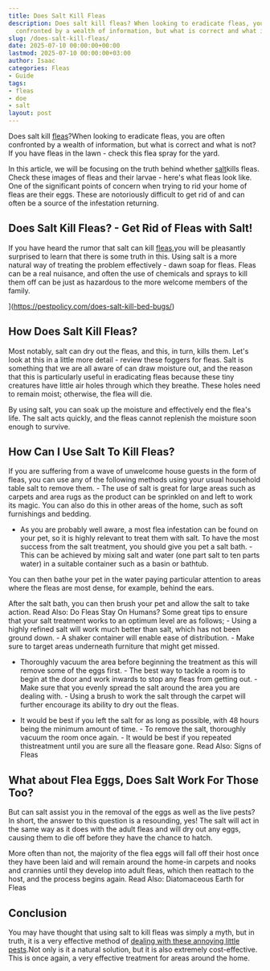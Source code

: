 ```yaml
---
title: Does Salt Kill Fleas
description: Does salt kill fleas? When looking to eradicate fleas, you are often
  confronted by a wealth of information, but what is correct and what is not?
slug: /does-salt-kill-fleas/
date: 2025-07-10 00:00:00+00:00
lastmod: 2025-07-10 00:00:00+03:00
author: Isaac
categories: Fleas
- Guide
tags:
- fleas
- doe
- salt
layout: post
---
```

Does salt kill [fleas](https://pestpolicy.com/does-apple-cider-vinegar-kill-fleas/)?When looking to eradicate fleas, you are often confronted by a wealth of information, but what is correct and what is not? If you have fleas in the lawn - check this flea spray for the yard.

In this article, we will be focusing on the truth behind whether [salt](https://pestpolicy.com/does-salt-kill-bed-bugs/)kills fleas. Check these images of fleas and their larvae - here's what fleas look like. One of the significant points of concern when trying to rid your home of fleas are their eggs. These are notoriously difficult to get rid of and can often be a source of the infestation returning.

##  Does Salt Kill Fleas? - Get Rid of Fleas with Salt!

If you have heard the rumor that salt can kill [fleas](http://ipm.ucanr.edu/PMG/PESTNOTES/pn7419.html),you will be pleasantly surprised to learn that there is some truth in this. Using salt is a more natural way of treating the problem effectively - dawn soap for fleas. Fleas can be a real nuisance, and often the use of chemicals and sprays to kill them off can be just as hazardous to the more welcome members of the family.

](https://pestpolicy.com/does-salt-kill-bed-bugs/)

##  How Does Salt Kill Fleas?

Most notably, salt can dry out the fleas, and this, in turn, kills them. Let's look at this in a little more detail - review these foggers for fleas. Salt is something that we are all aware of can draw moisture out, and the reason that this is particularly useful in eradicating fleas because these tiny creatures have little air holes through which they breathe. These holes need to remain moist; otherwise, the flea will die.

By using salt, you can soak up the moisture and effectively end the flea's life. The salt acts quickly, and the fleas cannot replenish the moisture soon enough to survive.

##  How Can I Use Salt To Kill Fleas?

If you are suffering from a wave of unwelcome house guests in the form of fleas, you can use any of the following methods using your usual household table salt to remove them. - The use of salt is great for large areas such as carpets and area rugs as the product can be sprinkled on and left to work its magic. You can also do this in other areas of the home, such as soft furnishings and bedding.

- As you are probably well aware, a most flea infestation can be found on your pet, so it is highly relevant to treat them with salt. To have the most success from the salt treatment, you should give you pet a salt bath. - This can be achieved by mixing salt and water (one part salt to ten parts water) in a suitable container such as a basin or bathtub.

You can then bathe your pet in the water paying particular attention to areas where the fleas are most dense, for example, behind the ears.

After the salt bath, you can then brush your pet and allow the salt to take action. Read Also: Do Fleas Stay On Humans? Some great tips to ensure that your salt treatment works to an optimum level are as follows; - Using a highly refined salt will work much better than salt, which has not been ground down. - A shaker container will enable ease of distribution. - Make sure to target areas underneath furniture that might get missed.

- Thoroughly vacuum the area before beginning the treatment as this will remove some of the eggs first. - The best way to tackle a room is to begin at the door and work inwards to stop any fleas from getting out. - Make sure that you evenly spread the salt around the area you are dealing with. - Using a brush to work the salt through the carpet will further encourage its ability to dry out the fleas.

- It would be best if you left the salt for as long as possible, with 48 hours being the minimum amount of time. - To remove the salt, thoroughly vacuum the room once again. - It would be best if you repeated thistreatment until you are sure all the fleasare gone. Read Also: Signs of Fleas

##  What about Flea Eggs, Does Salt Work For Those Too?

But can salt assist you in the removal of the eggs as well as the live pests? In short, the answer to this question is a resounding, yes! The salt will act in the same way as it does with the adult fleas and will dry out any eggs, causing them to die off before they have the chance to hatch.

More often than not, the majority of the flea eggs will fall off their host once they have been laid and will remain around the home-in carpets and nooks and crannies until they develop into adult fleas, which then reattach to the host, and the process begins again. Read Also: Diatomaceous Earth for Fleas

##  Conclusion

You may have thought that using salt to kill fleas was simply a myth, but in truth, it is a very effective method of [dealing with these annoying little pests](https://citybugs.tamu.edu/factsheets/biting-stinging/others/ent-3001/).Not only is it a natural solution, but it is also extremely cost-effective. This is once again, a very effective treatment for areas around the home.
